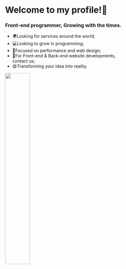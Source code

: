 # Welcome to my profile!👋

<h3> Front-end programmer, Growing with the times.</h2>
 
 - 🌍Looking for services around the world;
  - 💻Looking to grow in programming;
  - 📃Focused on performance and web design;
  - 📖For Front-end & Back-end website developments,
  <br>contact us;
  - 😄Transforming your idea into reality.

<div  align="back" style="margin-bottom:100px">
<img width=40% align="center" src="https://github-readme-stats-git-main-rafaelalexandrino.vercel.app/api/top-langs/?username=HarryTechnology&show_icons=true&theme=tokyonight&layout=compact" />
 </div>
